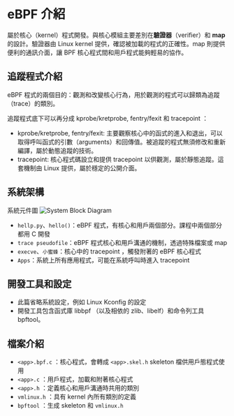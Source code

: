 # eBPF 介紹

屬於核心（kernel）程式開發。與核心模組主要差別在**驗證器**（verifier）和 **map** 的設計。驗證器由 Linux kernel 提供，確認被加載的程式的正確性。map 則提供便利的通訊介面，讓 BPF 核心程式間和用戶程式能夠輕易的協作。

## 追蹤程式介紹

eBPF 程式的兩個目的：觀測和改變核心行為，用於觀測的程式可以歸類為追蹤（trace）的類別。

追蹤程式底下可以再分成 kprobe/kretprobe, fentry/fexit 和 tracepoint ：
- kprobe/kretprobe, fentry/fexit: 主要觀察核心中的函式的進入和退出，可以取得呼叫函式的引數（arguments）和回傳值。被追蹤的程式無須修改和重新編譯，屬於動態追蹤的技術。
- tracepoint: 核心程式碼設立和提供 tracepoint 以供觀測，屬於靜態追蹤。這套機制由 Linux 提供，屬於穩定的公開介面。

## 系統架構

系統元件圖
![System Block Diagram](https://hackmd.io/_uploads/ByPo075gJe.png)

- `hellp.py`、`hello()`：eBPF 程式，有核心和用戶兩個部分。課程中兩個部分都用 C 開發
- `trace pseudofile`：eBPF 程式核心和用戶溝通的機制，透過特殊檔案或 map
- `execve`、`小蜜蜂`：核心中的 tracepoint ，觸發附著的 eBPF 核心程式
- `Apps`：系統上所有應用程式，可能在系統呼叫時進入 tracepoint 

## 開發工具和設定

- 此篇省略系統設定，例如 Linux Kconfig 的設定
- 開發工具包含函式庫 libbpf （以及相依的 zlib、libelf）和命令列工具 bpftool。

## 檔案介紹

- `<app>.bpf.c` ：核心程式，會轉成 `<app>.skel.h` skeleton 檔供用戶態程式使用
- `<app>.c` ：用戶程式，加載和附著核心程式
- `<app>.h` ：定義核心和用戶溝通時共用的類別
- `vmlinux.h` ：具有 kernel 內所有類別的定義
- `bpftool` ：生成 skeleton 和 `vmlinux.h`

